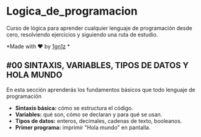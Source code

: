 # Logica_de_programacion
Curso de lógica para aprender cualquier lenguaje de programación desde cero, resolviendo ejercicios y siguiendo una ruta de estudio.

*Made with ❤️ by [1gn1z](https://github.com/1gn1z) *


## #00 SINTAXIS, VARIABLES, TIPOS DE DATOS Y HOLA MUNDO

En esta sección aprenderás los fundamentos básicos que todo lenguaje de programación
- **Sintaxis básica:** cómo se estructura el código.
- **Variables:** qué son, cómo se declaran y para qué se usan.
- **Tipos de datos:** enteros, decimales, cadenas de texto, booleanos.
- **Primer programa:** imprimir "Hola mundo" en pantalla.
